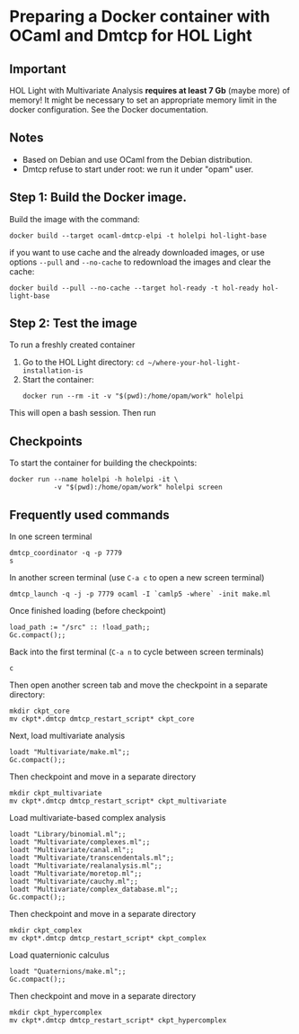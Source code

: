 Preparing a Docker container with OCaml and Dmtcp for HOL Light
===============================================================

## Important

HOL Light with Multivariate Analysis **requires at least 7 Gb** (maybe more)
of memory!  It might be necessary to set an appropriate memory limit in the
docker configuration.  See the Docker documentation.

## Notes

- Based on Debian and use OCaml from the Debian distribution.
- Dmtcp refuse to start under root: we run it under "opam" user.

## Step 1: Build the Docker image.

Build the image with the command:
```
docker build --target ocaml-dmtcp-elpi -t holelpi hol-light-base
```
if you want to use cache and the already downloaded images, or use options
`--pull` and `--no-cache` to redownload the images and clear the cache:
```
docker build --pull --no-cache --target hol-ready -t hol-ready hol-light-base
```

## Step 2: Test the image

To run a freshly created container

1. Go to the HOL Light directory:
   ```cd ~/where-your-hol-light-installation-is```
2. Start the container:
   ```
   docker run --rm -it -v "$(pwd):/home/opam/work" holelpi
   ```
This will open a bash session.
Then run

## Checkpoints

To start the container for building the checkpoints:
```
docker run --name holelpi -h holelpi -it \
           -v "$(pwd):/home/opam/work" holelpi screen
```

## Frequently used commands

In one screen terminal
```
dmtcp_coordinator -q -p 7779
s
```

In another screen terminal (use `C-a c` to open a new screen terminal)
```
dmtcp_launch -q -j -p 7779 ocaml -I `camlp5 -where` -init make.ml
```
Once finished loading (before checkpoint)
```
load_path := "/src" :: !load_path;;
Gc.compact();;
```

Back into the first terminal (`C-a n` to cycle between screen terminals)
```
c
```

Then open another screen tab and move the checkpoint in a separate
directory:
```
mkdir ckpt_core
mv ckpt*.dmtcp dmtcp_restart_script* ckpt_core
```

Next, load multivariate analysis
```
loadt "Multivariate/make.ml";;
Gc.compact();;
```

Then checkpoint and move in a separate directory
```
mkdir ckpt_multivariate
mv ckpt*.dmtcp dmtcp_restart_script* ckpt_multivariate
```

Load multivariate-based complex analysis
```
loadt "Library/binomial.ml";;
loadt "Multivariate/complexes.ml";;
loadt "Multivariate/canal.ml";;
loadt "Multivariate/transcendentals.ml";;
loadt "Multivariate/realanalysis.ml";;
loadt "Multivariate/moretop.ml";;
loadt "Multivariate/cauchy.ml";;
loadt "Multivariate/complex_database.ml";;
Gc.compact();;
```

Then checkpoint and move in a separate directory
```
mkdir ckpt_complex
mv ckpt*.dmtcp dmtcp_restart_script* ckpt_complex
```

Load quaternionic calculus
```
loadt "Quaternions/make.ml";;
Gc.compact();;
```

Then checkpoint and move in a separate directory
```
mkdir ckpt_hypercomplex
mv ckpt*.dmtcp dmtcp_restart_script* ckpt_hypercomplex
```
